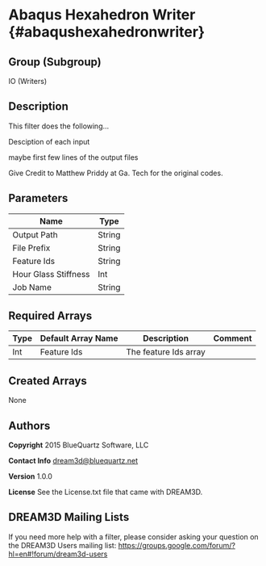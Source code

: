 Abaqus Hexahedron Writer {#abaqushexahedronwriter}
=====

## Group (Subgroup) ##
IO (Writers)


## Description ##
This filter does the following...

Desciption of each input

maybe first few lines of the output files

Give Credit to Matthew Priddy at Ga. Tech for the original codes.

## Parameters ##
| Name             | Type |
|------------------|------|
| Output Path | String |
| File Prefix | String |
| Feature Ids | String |
| Hour Glass Stiffness | Int |
| Job Name | String |

## Required Arrays ##

| Type | Default Array Name | Description | Comment |
|------|--------------------|-------------|---------|
| Int  | Feature Ids        | The feature Ids array |    |


## Created Arrays ##

None



## Authors ##

**Copyright** 2015 BlueQuartz Software, LLC

**Contact Info** dream3d@bluequartz.net

**Version** 1.0.0

**License**  See the License.txt file that came with DREAM3D.

## DREAM3D Mailing Lists ##

If you need more help with a filter, please consider asking your question on the DREAM3D Users mailing list:
https://groups.google.com/forum/?hl=en#!forum/dream3d-users

